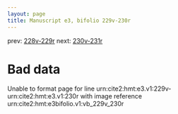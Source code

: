 ```yaml
---
layout: page
title: Manuscript e3, bifolio 229v-230r
---
```


prev: [228v-229r](../228v-229r/) next: [230v-231r](../230v-231r/)

# Bad data

Unable to format page for line urn:cite2:hmt:e3.v1:229v-urn:cite2:hmt:e3.v1:230r with image reference urn:cite2:hmt:e3bifolio.v1:vb_229v_230r
